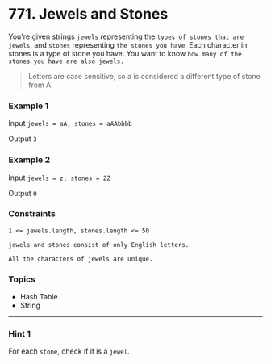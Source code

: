 # 771. Jewels and Stones

You're given strings `jewels` representing the `types of stones that are jewels`, and `stones` representing `the stones you have`. Each character in stones is a type of stone you have. You want to know `how many of the stones you have are also jewels.`

> Letters are case sensitive, so a is considered a different type of stone from A.

 
### Example 1

Input `jewels = aA, stones = aAAbbbb`

Output `3`


### Example 2

Input `jewels = z, stones = ZZ`

Output `0`
 

### Constraints

`1 <= jewels.length, stones.length <= 50`

`jewels and stones consist of only English letters.`

`All the characters of jewels are unique.`


### Topics
- Hash Table
- String

---

### Hint 1
For each `stone`, check if it is a `jewel`.
